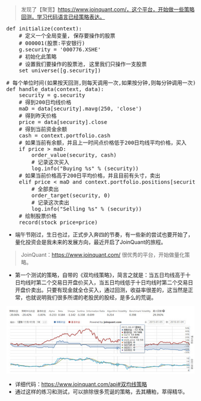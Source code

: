 > 发现了【聚宽】https://www.joinquant.com/，这个平台，开始做一些策略回测，学习代码语言已经策略表达。

<pre name="code" class="halcon">
def initialize(context):
    # 定义一个全局变量, 保存要操作的股票
    # 000001(股票:平安银行)
    g.security = '000776.XSHE'
    # 初始化此策略
    # 设置我们要操作的股票池, 这里我们只操作一支股票
    set_universe([g.security])
</pre>

<pre name="code" class="halcon">
# 每个单位时间(如果按天回测,则每天调用一次,如果按分钟,则每分钟调用一次)调用一次
def handle_data(context, data):
    security = g.security
    # 得到200日均线价格
    maD = data[security].mavg(250, 'close')
    # 得到昨天价格
    price = data[security].close
    # 得到当前资金余额
    cash = context.portfolio.cash
    # 如果当前有余额，并且上一时间点价格低于200日均线平均价格，买入
    if price > maD:
        order_value(security, cash)
        # 记录这次买入
        log.info("Buying %s" % (security))
    # 如果当前价格高于200日平均价格，并且目前有头寸，卖出
    elif price < maD and context.portfolio.positions[security].amount > 0:
        # 全部卖出
        order_target(security, 0)
        # 记录这次卖出
        log.info("Selling %s" % (security))
    # 绘制股票价格
    record(stock_price=price)
</pre>
    
* 端午节刚过，生日也过，正式步入奔四的节奏，有一些新的尝试也要开始了，量化投资会是我未来的发展方向，最近开启了JoinQuant的旅程。

> JoinQuant：https://www.joinquant.com/
> 很优秀的平台，开始做量化策略。

* 第一个测试的策略，自带的《双均线策略》，简言之就是：当五日均线高于十日均线时第二个交易日开盘价买入，当五日均线低于十日均线时第二个交易日开盘价卖出。只要有现金就全仓买入，通过回测，收益率很差的，这当然是正常，也就说明我们很多所谓的老股民的股经，是多么的荒诞。

![jpg](K.jpg)

* 详细代码：https://www.joinquant.com/api#双均线策略
* 通过这样的练习和测试，可以排除很多荒诞的策略，去其糟粕，萃得精华。
